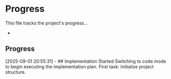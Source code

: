 # Progress

This file tracks the project's progress...

*
## Progress

[2025-09-01 20:55:31] - ## Implementation Started
Switching to code mode to begin executing the implementation plan. First task: Initialize project structure.
